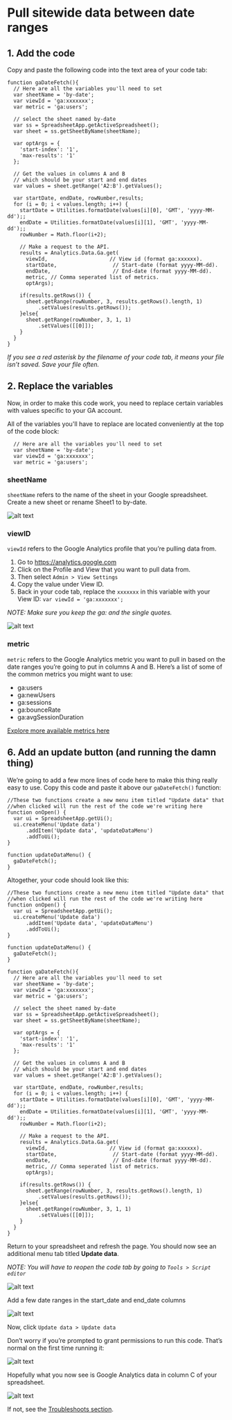 # Pull sitewide data between date ranges


## 1. Add the code

Copy and paste the following code into the text area of your code tab: 

```
function gaDateFetch(){
  // Here are all the variables you'll need to set
  var sheetName = 'by-date';
  var viewId = 'ga:xxxxxxx';
  var metric = 'ga:users';

  // select the sheet named by-date
  var ss = SpreadsheetApp.getActiveSpreadsheet();
  var sheet = ss.getSheetByName(sheetName);
  
  var optArgs = {
    'start-index': '1',
    'max-results': '1'
  };
  
  // Get the values in columns A and B 
  // which should be your start and end dates
  var values = sheet.getRange('A2:B').getValues();
  
  var startDate, endDate, rowNumber,results; 
  for (i = 0; i < values.length; i++) { 
    startDate = Utilities.formatDate(values[i][0], 'GMT', 'yyyy-MM-dd');;
    endDate = Utilities.formatDate(values[i][1], 'GMT', 'yyyy-MM-dd');;
    rowNumber = Math.floor(i+2);
    
    // Make a request to the API.
    results = Analytics.Data.Ga.get(
      viewId,                    // View id (format ga:xxxxxx).
      startDate,                  // Start-date (format yyyy-MM-dd).
      endDate,                    // End-date (format yyyy-MM-dd).
      metric, // Comma seperated list of metrics.
      optArgs);
        
    if(results.getRows()) {
      sheet.getRange(rowNumber, 3, results.getRows().length, 1)
          .setValues(results.getRows());
    }else{
      sheet.getRange(rowNumber, 3, 1, 1)
          .setValues([[0]]);
    }
  }
}
```

_If you see a red asterisk by the filename of your code tab, it means your file isn’t saved. Save your file often._

## 2. Replace the variables

Now, in order to make this code work, you need to replace certain variables with values specific to your GA account.

All of the variables you'll have to replace are located conveniently at the top of the code block:

```
  // Here are all the variables you'll need to set
  var sheetName = 'by-date';
  var viewId = 'ga:xxxxxxx';
  var metric = 'ga:users';
```

### sheetName

`sheetName` refers to the name of the sheet in your Google spreadsheet. Create a new sheet or rename Sheet1 to by-date.

![alt text](https://github.com/akanik/ga-pull/raw/master/img/ga-pull-10-sheet-name.png "rename google spreadsheet sheet image")

### viewID

`viewId` refers to the Google Analytics profile that you’re pulling data from.

1. Go to https://analytics.google.com
2. Click on the Profile and View that you want to pull data from.
3. Then select `Admin > View Settings`
4. Copy the value under View ID.
5. Back in your code tab, replace the `xxxxxxx` in this variable with your View ID: `var viewId = 'ga:xxxxxxx';`

_NOTE: Make sure you keep the ga: and the single quotes._

![alt text](https://github.com/akanik/ga-pull/raw/master/img/ga-pull-11-ga-admin.png "google analytics admin image")

### metric

`metric` refers to the Google Analytics metric you want to pull in based on the date ranges you’re going to put in columns A and B. 
Here’s a list of some of the common metrics you might want to use:
- ga:users
- ga:newUsers
- ga:sessions
- ga:bounceRate
- ga:avgSessionDuration

[Explore more available metrics here](https://developers.google.com/analytics/devguides/reporting/core/dimsmets)

## 6. Add an update button (and running the damn thing)

We’re going to add a few more lines of code here to make this thing really easy to use. Copy this code and paste it above our `gaDateFetch()` function:

```
//These two functions create a new menu item titled "Update data" that
//when clicked will run the rest of the code we're writing here
function onOpen() {
  var ui = SpreadsheetApp.getUi();
  ui.createMenu('Update data')
      .addItem('Update data', 'updateDataMenu')
      .addToUi();
}

function updateDataMenu() {
  gaDateFetch();
}
```

Altogether, your code should look like this:

```
//These two functions create a new menu item titled "Update data" that
//when clicked will run the rest of the code we're writing here
function onOpen() {
  var ui = SpreadsheetApp.getUi();
  ui.createMenu('Update data')
      .addItem('Update data', 'updateDataMenu')
      .addToUi();
}

function updateDataMenu() {
  gaDateFetch();
}

function gaDateFetch(){
  // Here are all the variables you'll need to set
  var sheetName = 'by-date';
  var viewId = 'ga:xxxxxxx';
  var metric = 'ga:users';

  // select the sheet named by-date
  var ss = SpreadsheetApp.getActiveSpreadsheet();
  var sheet = ss.getSheetByName(sheetName);
  
  var optArgs = {
    'start-index': '1',
    'max-results': '1'
  };
  
  // Get the values in columns A and B 
  // which should be your start and end dates
  var values = sheet.getRange('A2:B').getValues();
  
  var startDate, endDate, rowNumber,results; 
  for (i = 0; i < values.length; i++) { 
    startDate = Utilities.formatDate(values[i][0], 'GMT', 'yyyy-MM-dd');;
    endDate = Utilities.formatDate(values[i][1], 'GMT', 'yyyy-MM-dd');;
    rowNumber = Math.floor(i+2);
    
    // Make a request to the API.
    results = Analytics.Data.Ga.get(
      viewId,                    // View id (format ga:xxxxxx).
      startDate,                  // Start-date (format yyyy-MM-dd).
      endDate,                    // End-date (format yyyy-MM-dd).
      metric, // Comma seperated list of metrics.
      optArgs);
        
    if(results.getRows()) {
      sheet.getRange(rowNumber, 3, results.getRows().length, 1)
          .setValues(results.getRows());
    }else{
      sheet.getRange(rowNumber, 3, 1, 1)
          .setValues([[0]]);
    }
  }
}
```

Return to your spreadsheet and refresh the page. You should now see an additional menu tab titled **Update data**.

_NOTE: You will have to reopen the code tab by going to `Tools > Script editor`_

![alt text](https://github.com/akanik/ga-pull/raw/master/img/ga-pull-12-gs-update.png "google sheets update image")

Add a few date ranges in the start_date and end_date columns

![alt text](https://github.com/akanik/ga-pull/raw/master/img/ga-pull-13-gs-dates.png "add dates to gs image")

Now, click `Update data > Update data`

Don’t worry if you’re prompted to grant permissions to run this code. That’s normal on the first time running it:

![alt text](https://github.com/akanik/ga-pull/raw/master/img/ga-pull-14-auth.png "sheet/script authentication image")

Hopefully what you now see is Google Analytics data in column C of your spreadsheet.

![alt text](https://github.com/akanik/ga-pull/raw/master/img/ga-pull-17-date-fill.png "date analytics fill image")

If not, see the [Troubleshoots section](https://github.com/akanik/ga-pull/blob/master/troubleshooting).
